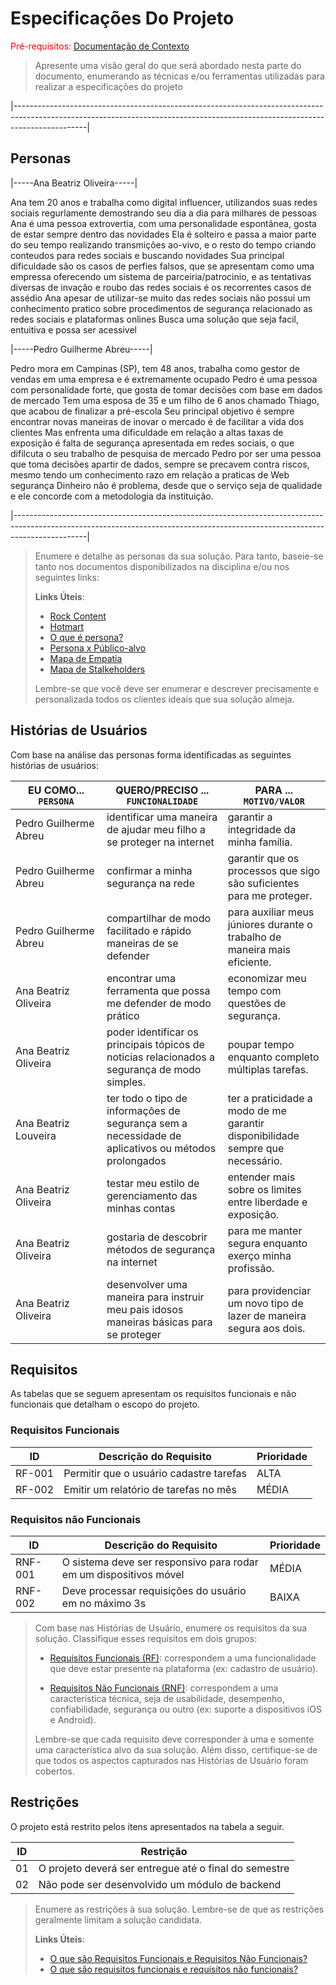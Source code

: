 # Especificações Do Projeto

<span style="color:red">Pré-requisitos: <a href="1-Contexto.md"> Documentação de Contexto</a></span>

> Apresente uma visão geral do que será abordado nesta parte do
> documento, enumerando as técnicas e/ou ferramentas utilizadas para
> realizar a especificações do projeto

|------------------------------------------------------------------------------------------------------------------------------------------------------------------------------|
## Personas

|-----Ana Beatriz Oliveira-----|

Ana tem 20 anos e trabalha como digital influencer, utilizandos suas redes sociais regurlamente demostrando seu dia a dia para milhares de pessoas
Ana é uma pessoa extrovertia, com uma personalidade espontânea, gosta de estar sempre dentro das novidades
Ela é solteiro e passa a maior parte do seu tempo realizando transmições ao-vivo, e o resto do tempo criando conteudos para redes sociais e buscando novidades
Sua principal dificuldade são os casos de perfies falsos, que se apresentam como uma empressa oferecendo um sistema de parceiria/patrocinio, e as tentativas diversas de invação e roubo das redes sociais é os recorrentes casos de assédio
Ana apesar de utilizar-se muito das redes sociais não possui um conhecimento pratico sobre procedimentos de segurança relacionado as redes sociais e plataformas onlines
Busca uma solução que seja facil, entuitiva e possa ser acessivel

|-----Pedro Guilherme Abreu-----|

Pedro mora em Campinas (SP), tem 48 anos, trabalha como gestor de vendas em uma empresa e é extremamente ocupado
Pedro é uma pessoa com personalidade forte, que gosta de tomar decisões com base em dados de mercado
Tem uma esposa de 35 e um filho de 6 anos chamado Thiago, que acabou de finalizar a pré-escola
Seu principal objetivo é sempre encontrar novas maneiras de inovar o mercado é de facilitar a vida dos clientes
Mas enfrenta uma dificuldade em relação a altas taxas de exposição é falta de segurança apresentada em redes sociais, o que difilcuta o seu trabalho de pesquisa de mercado
Pedro por ser uma pessoa que toma decisões apartir de dados, sempre se precavem contra riscos, mesmo tendo um conhecimento razo em relação a praticas de Web segurança
Dinheiro não é problema, desde que o serviço seja de qualidade e ele concorde com a metodologia da instituição.

|------------------------------------------------------------------------------------------------------------------------------------------------------------------------------|

> Enumere e detalhe as personas da sua solução. Para
> tanto, baseie-se tanto nos documentos disponibilizados na disciplina
> e/ou nos seguintes links:
>
> **Links Úteis**:
> - [Rock Content](https://rockcontent.com/blog/personas/)
> - [Hotmart](https://blog.hotmart.com/pt-br/como-criar-persona-negocio/)
> - [O que é persona?](https://resultadosdigitais.com.br/blog/persona-o-que-e/)
> - [Persona x Público-alvo](https://flammo.com.br/blog/persona-e-publico-alvo-qual-a-diferenca/)
> - [Mapa de Empatia](https://resultadosdigitais.com.br/blog/mapa-da-empatia/)
> - [Mapa de Stalkeholders](https://www.racecomunicacao.com.br/blog/como-fazer-o-mapeamento-de-stakeholders/)
>
> Lembre-se que você deve ser enumerar e descrever precisamente e
> personalizada todos os clientes ideais que sua solução almeja.

## Histórias de Usuários

Com base na análise das personas forma identificadas as seguintes histórias de usuários:

|EU COMO... `PERSONA`| QUERO/PRECISO ... `FUNCIONALIDADE` |PARA ... `MOTIVO/VALOR`                 |
|--------------------|------------------------------------|----------------------------------------|
|Pedro Guilherme Abreu|identificar uma maneira de ajudar meu filho a se proteger na internet |garantir a integridade da minha família.|            
|Pedro Guilherme Abreu| confirmar a minha segurança na rede |garantir que os processos que sigo são suficientes para me proteger. |
|Pedro Guilherme Abreu|compartilhar de modo facilitado e rápido maneiras de se defender | para auxiliar meus júniores durante o trabalho de maneira mais eficiente.|
|Ana Beatriz Oliveira| encontrar uma ferramenta que possa me defender de modo prático | economizar meu tempo com questões de segurança.|
|Ana Beatriz Oliveira|poder identificar os principais tópicos de noticias relacionados a segurança de modo simples.| poupar tempo enquanto completo múltiplas tarefas.|
|Ana Beatriz Louveira|ter todo o tipo de informações de segurança sem a necessidade de aplicativos ou métodos prolongados | ter a praticidade a modo de me garantir disponibilidade sempre que necessário.|
|Ana Beatriz Oliveira| testar meu estilo de gerenciamento das minhas contas| entender mais sobre os limites entre liberdade e exposição.|
|Ana Beatriz Oliveira| gostaria de descobrir métodos de segurança na internet  | para me manter segura enquanto exerço minha profissão.|
|Ana Beatriz Oliveira| desenvolver uma maneira para instruir meu pais idosos maneiras básicas para se proteger| para providenciar um novo tipo de lazer de  maneira segura aos dois.|

## Requisitos

As tabelas que se seguem apresentam os requisitos funcionais e não funcionais que detalham o escopo do projeto.

### Requisitos Funcionais

|ID    | Descrição do Requisito  | Prioridade |
|------|-----------------------------------------|----|
|RF-001| Permitir que o usuário cadastre tarefas | ALTA | 
|RF-002| Emitir um relatório de tarefas no mês   | MÉDIA |


### Requisitos não Funcionais

|ID     | Descrição do Requisito  |Prioridade |
|-------|-------------------------|----|
|RNF-001| O sistema deve ser responsivo para rodar em um dispositivos móvel | MÉDIA | 
|RNF-002| Deve processar requisições do usuário em no máximo 3s |  BAIXA | 

> Com base nas Histórias de Usuário, enumere os requisitos da sua
> solução. Classifique esses requisitos em dois grupos:
>
> - [Requisitos Funcionais
>   (RF)](https://pt.wikipedia.org/wiki/Requisito_funcional):
>   correspondem a uma funcionalidade que deve estar presente na
>   plataforma (ex: cadastro de usuário).
>
> - [Requisitos Não Funcionais
>   (RNF)](https://pt.wikipedia.org/wiki/Requisito_n%C3%A3o_funcional):
>   correspondem a uma característica técnica, seja de usabilidade,
>   desempenho, confiabilidade, segurança ou outro (ex: suporte a
>   dispositivos iOS e Android).
>
> Lembre-se que cada requisito deve corresponder à uma e somente uma
> característica alvo da sua solução. Além disso, certifique-se de que
> todos os aspectos capturados nas Histórias de Usuário foram cobertos.

## Restrições

O projeto está restrito pelos itens apresentados na tabela a seguir.

|ID| Restrição                                             |
|--|-------------------------------------------------------|
|01| O projeto deverá ser entregue até o final do semestre |
|02| Não pode ser desenvolvido um módulo de backend        |


> Enumere as restrições à sua solução. Lembre-se de que as restrições
> geralmente limitam a solução candidata.
> 
> **Links Úteis**:
> - [O que são Requisitos Funcionais e Requisitos Não Funcionais?](https://codificar.com.br/requisitos-funcionais-nao-funcionais/)
> - [O que são requisitos funcionais e requisitos não funcionais?](https://analisederequisitos.com.br/requisitos-funcionais-e-requisitos-nao-funcionais-o-que-sao/)
